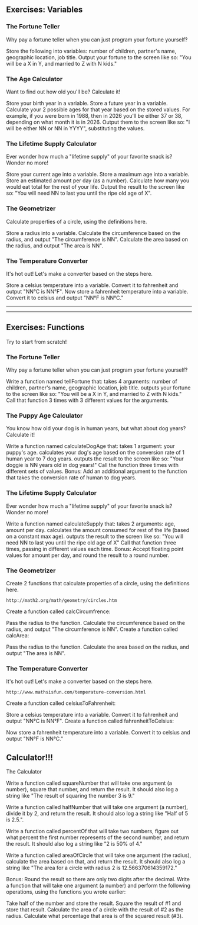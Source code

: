 ## Exercises: Variables

### The Fortune Teller

Why pay a fortune teller when you can just program your fortune yourself?

Store the following into variables: number of children, partner's name, geographic location, job title.
Output your fortune to the screen like so: "You will be a X in Y, and married to Z with N kids."


### The Age Calculator

Want to find out how old you'll be? Calculate it!

Store your birth year in a variable.
Store a future year in a variable.
Calculate your 2 possible ages for that year based on the stored values.
For example, if you were born in 1988, then in 2026 you'll be either 37 or 38, depending on what month it is in 2026.
Output them to the screen like so: "I will be either NN or NN in YYYY", substituting the values.

### The Lifetime Supply Calculator

Ever wonder how much a "lifetime supply" of your favorite snack is? Wonder no more!

Store your current age into a variable.
Store a maximum age into a variable.
Store an estimated amount per day (as a number).
Calculate how many you would eat total for the rest of your life.
Output the result to the screen like so: "You will need NN to last you until the ripe old age of X".

### The Geometrizer

Calculate properties of a circle, using the definitions here.

Store a radius into a variable.
Calculate the circumference based on the radius, and output "The circumference is NN".
Calculate the area based on the radius, and output "The area is NN".

### The Temperature Converter

It's hot out! Let's make a converter based on the steps here.

Store a celsius temperature into a variable.
Convert it to fahrenheit and output "NN°C is NN°F".
Now store a fahrenheit temperature into a variable.
Convert it to celsius and output "NN°F is NN°C."

<hr>
<hr>

## Exercises: Functions

Try to start from scratch!

### The Fortune Teller

Why pay a fortune teller when you can just program your fortune yourself?

Write a function named tellFortune that:
takes 4 arguments: number of children, partner's name, geographic location, job title.
outputs your fortune to the screen like so: "You will be a X in Y, and married to Z with N kids."
Call that function 3 times with 3 different values for the arguments.

### The Puppy Age Calculator

You know how old your dog is in human years, but what about dog years? Calculate it!

Write a function named calculateDogAge that:
takes 1 argument: your puppy's age.
calculates your dog's age based on the conversion rate of 1 human year to 7 dog years.
outputs the result to the screen like so: "Your doggie is NN years old in dog years!"
Call the function three times with different sets of values.
Bonus: Add an additional argument to the function that takes the conversion rate of human to dog years.

### The Lifetime Supply Calculator

Ever wonder how much a "lifetime supply" of your favorite snack is? Wonder no more!

Write a function named calculateSupply that:
takes 2 arguments: age, amount per day.
calculates the amount consumed for rest of the life (based on a constant max age).
outputs the result to the screen like so: "You will need NN to last you until the ripe old age of X"
Call that function three times, passing in different values each time.
Bonus: Accept floating point values for amount per day, and round the result to a round number.

### The Geometrizer

Create 2 functions that calculate properties of a circle, using the definitions here.

```http://math2.org/math/geometry/circles.htm```

Create a function called calcCircumfrence:

Pass the radius to the function.
Calculate the circumference based on the radius, and output "The circumference is NN".
Create a function called calcArea:

Pass the radius to the function.
Calculate the area based on the radius, and output "The area is NN".

### The Temperature Converter

It's hot out! Let's make a converter based on the steps here.

```http://www.mathsisfun.com/temperature-conversion.html```

Create a function called celsiusToFahrenheit:

Store a celsius temperature into a variable.
Convert it to fahrenheit and output "NN°C is NN°F".
Create a function called fahrenheitToCelsius:

Now store a fahrenheit temperature into a variable.
Convert it to celsius and output "NN°F is NN°C."


## Calculator!!!  

The Calculator


Write a function called squareNumber that will take one argument (a number), square that number, and return the result. It should also log a string like "The result of squaring the number 3 is 9."

Write a function called halfNumber that will take one argument (a number), divide it by 2, and return the result. It should also log a string like "Half of 5 is 2.5.".

Write a function called percentOf that will take two numbers, figure out what percent the first number represents of the second number, and return the result. It should also log a string like "2 is 50% of 4."

Write a function called areaOfCircle that will take one argument (the radius), calculate the area based on that, and return the result. It should also log a string like "The area for a circle with radius 2 is 12.566370614359172."

Bonus: Round the result so there are only two digits after the decimal.
Write a function that will take one argument (a number) and perform the following operations, using the functions you wrote earlier:

Take half of the number and store the result.
Square the result of #1 and store that result.
Calculate the area of a circle with the result of #2 as the radius.
Calculate what percentage that area is of the squared result (#3).


